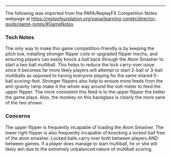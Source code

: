 ***
The following was imported from the PAPA/ReplayFX Competition Notes webpage at https://replayfoundation.org/papa/learning-center/director-guide/game-notes/#GameNotes

### Tech Notes
            
The only way to make this game competition-friendly is by keeping the pitch low, installing stronger flipper coils or upgraded flipper mechs, and ensuring players can easily knock a ball back through the Atom Smasher to start a two ball multiball. This helps to reduce the lock carry-over issue since it becomes far more likely players will attempt to start 2-ball or 3-ball multiballs as opposed to having everyone playing for the same shared 5-ball scoring-fest. Stronger flippers also help to ensure more feeds from the anti-gravity ramp make it the whole way around the volt-meter to feed the upper flipper. The more consistent this feed is to the upper flipper the better the game plays. Also, the monkey on this backglass is clearly the more sane of the two shown.

### Concerns
            
The upper flipper is frequently incapable of loading the Atom Smasher. The lower right flipper is also frequently incapable of knocking a locked ball free of the atom smasher. Locked balls carry over both between players AND between games. If a player does manage to start multiball, he or she will likely win due to the extremely unbalanced nature of multiball scoring.